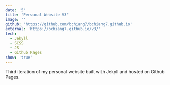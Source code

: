 ```yaml
---
date: '5'
title: 'Personal Website V3'
image: ''
github: 'https://github.com/bchiang7/bchiang7.github.io'
external: 'https://bchiang7.github.io/v3/'
tech:
  - Jekyll
  - SCSS
  - JS
  - Github Pages
show: 'true'
---
```


Third iteration of my personal website built with Jekyll and hosted on Github Pages.
